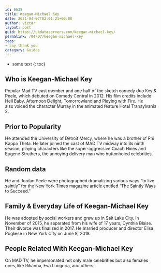 ```yaml
---
id: 6638
title: Keegan-Michael Key
date: 2021-04-07T02:01:21+00:00
author: victor
layout: post
guid: https://ukdataservers.com/keegan-michael-key/
permalink: /04/07/keegan-michael-key
tags:
- say thank you
category: Guides
---
```


* some text
{: toc}


## Who is Keegan-Michael Key



Popular Mad TV cast member and one half of the sketch comedy duo Key & Peele, which debuted on Comedy Central in 2012. His film credits include Hell Baby, Afternoon Delight, Tomorrowland and Playing with Fire. He also voiced the character Murray in the animated feature Hotel Transylvania 2.

                
                
                
## Prior to Popularity



He attended the University of Detroit Mercy, where he was a brother of Phi Kappa Theta. He later joined the cast of MAD TV midway into its ninth season, playing characters like the super-aggressive Coach Hines and Eugene Struthers, the annoying delivery man who buttonholed celebrities.

                
                
                
## Random data



He and Jordan Peele were photographed dramatizing various ways &#8220;to live saintly&#8221; for the New York Times magazine article entitled &#8220;The Saintly Ways to Succeed.&#8221;

                
                
                
## Family & Everyday Life of Keegan-Michael Key



He was adopted by social workers and grew up in Salt Lake City. In November of 2015, he separated from his wife of 17 years, Cynthia Blaise. Their divorce was finalized in 2017. He married producer and director Elisa Pugliese in New York City on June 8, 2018.

                
                
                
## People Related With Keegan-Michael Key



On MAD TV, he impersonated not only male celebrities but also females ones, like Rihanna, Eva Longoria, and others.

                
              
            
          
          
          